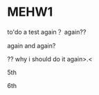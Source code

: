 # MEHW1


to'do a test
again？   again??   

again and again?

?? why i should do it again>.<

5th

6th
